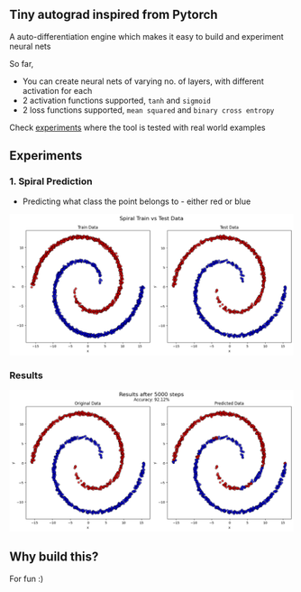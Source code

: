 ## Tiny autograd inspired from Pytorch 

A auto-differentiation engine which makes it easy to build and experiment neural nets

So far,
- You can create neural nets of varying no. of layers, with different activation for each
- 2 activation functions supported, `tanh` and `sigmoid`
- 2 loss functions supported, `mean squared` and `binary cross entropy`

Check [experiments](https://github.com/Rahul-Baradol/pulsar/tree/main/experiments) where the tool is tested with real world examples

## Experiments

### 1. Spiral Prediction
- Predicting what class the point belongs to - either red or blue

![Spiral Prediction - Train vs Test](/images/experiment_spiral_train_test.png)

### Results

![Spiral Prediction - Results](/images/experiment_spiral_result.png)

## Why build this?

For fun :)